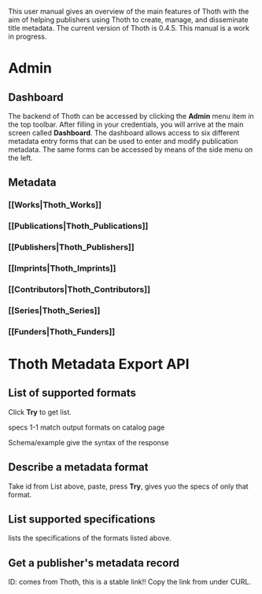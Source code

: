 This user manual gives an overview of the main features of Thoth with the aim of helping publishers using Thoth to create, manage, and disseminate title metadata. The current version of Thoth is 0.4.5. This manual is a work in progress.

# Admin

## Dashboard

The backend of Thoth can be accessed by clicking the **Admin** menu item in the top toolbar. After filling in your credentials, you will arrive at the main screen called **Dashboard**. The dashboard allows access to six different metadata entry forms that can be used to enter and modify publication metadata. The same forms can be accessed by means of the side menu on the left.

## Metadata

### [[Works|Thoth_Works]]

### [[Publications|Thoth_Publications]]

### [[Publishers|Thoth_Publishers]]

### [[Imprints|Thoth_Imprints]]

### [[Contributors|Thoth_Contributors]]

### [[Series|Thoth_Series]]

### [[Funders|Thoth_Funders]]

# Thoth Metadata Export API

## List of supported formats

Click **Try** to get list.

specs 1-1 match output formats on catalog page

Schema/example give the syntax of the response

## Describe a metadata format

Take id from List above, paste, press **Try**, gives yuo the specs of only that format.

## List supported specifications

lists the specifications of the formats listed above.

## Get a publisher's metadata record

ID: comes from Thoth, this is a stable link!! Copy the link from under CURL.
